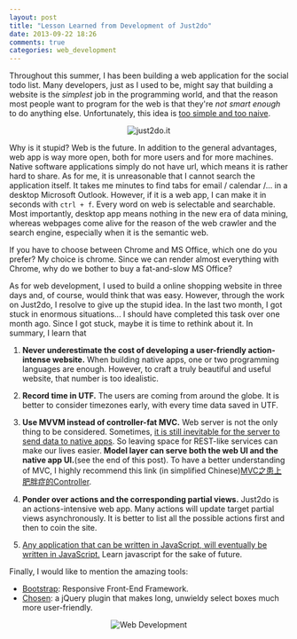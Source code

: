 ```yaml
---
layout: post
title: "Lesson Learned from Development of Just2do"
date: 2013-09-22 18:26
comments: true
categories: web_development
---
```


Throughout this summer, I has been building a web application for the social todo list. Many developers, just as I used to be, might say that building a website is the *simplest* job in the programming world, and that the reason most people want to program for the web is that they're *not smart enough* to do anything else. Unfortunately, this idea is [too simple and too naive](http://www.youtube.com/watch?v=gSz-bzXCbMI).

<p align="middle"><img src="https://raw.github.com/puncsky/puncsky.github.com/source/images/just2do.png" alt="just2do.it"></p>

Why is it stupid? Web is the future. In addition to the general advantages, web app is way more open, both for more users and for more machines. Native software applications simply do not have url, which means it is rather hard to share. As for me, it is unreasonable that I cannot search the application itself. It takes me minutes to find tabs for email / calendar /... in a desktop Microsoft Outlook. However, if it is a web app, I can make it in seconds with `ctrl + f`. Every word on web is selectable and searchable. Most importantly, desktop app means nothing in the new era of data mining, whereas webpages come alive for the reason of the web crawler and the search engine, especially when it is the semantic web.

If you have to choose between Chrome and MS Office, which one do you prefer? My choice is chrome. Since we can render almost everything with Chrome, why do we bother to buy a fat-and-slow MS Office?

As for web development, I used to build a online shopping website in three days and, of course, would think that was easy. However, through the work on Just2do, I resolve to give up the stupid idea. In the last two month, I got stuck in enormous situations... I should have completed this task over one month ago. Since I got stuck, maybe it is time to rethink about it. In summary, I learn that

1. **Never underestimate the cost of developing a user-friendly action-intense website.** When building native apps, one or two programming languages are enough. However, to craft a truly beautiful and useful website, that number is too idealistic.

2. **Record time in UTF.** The users are coming from around the globe. It is better to consider timezones early, with every time data saved in UTF.

3. **Use MVVM instead of controller-fat MVC.** Web server is not the only thing to be considered. Sometimes, [it is still inevitable for the server to send data to native apps](http://techcrunch.com/2012/09/11/mark-zuckerberg-our-biggest-mistake-with-mobile-was-betting-too-much-on-html5/). So leaving space for REST-like services can make our lives easier. **Model layer can serve both the web UI and the native app UI.**(see the end of this post). To have a better understanding of MVC, I highly recommend this link  (in simplified Chinese)[MVC之患上肥胖症的Controller](http://www.lovelucy.info/fat-controller-bad-mvc.html).
4. **Ponder over actions and the corresponding partial views.** Just2do is an actions-intensive web app. Many actions will update target partial views asynchronously. It is better to list all the possible actions first and then to coin the site.

5. [Any application that can be written in JavaScript, will eventually be written in JavaScript.](http://www.codinghorror.com/blog/2009/08/all-programming-is-web-programming.html) Learn javascript for the sake of future.

Finally, I would like to mention the amazing tools:

- [Bootstrap](http://getbootstrap.com/): Responsive Front-End Framework.
- [Chosen](http://harvesthq.github.io/chosen/): a jQuery plugin that makes long, unwieldy select boxes much more user-friendly.


<p align="middle"><img src="https://raw.github.com/puncsky/puncsky.github.com/source/images/webdev.png" alt="Web Development"></p>

